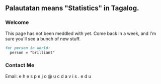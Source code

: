 ## Palautatan means "Statistics" in Tagalog.


### Welcome
This page has not been meddled with yet. Come back in a week, and I'm sure you'll see a bunch of new stuff.

```markdown
for person in world:
  person = "brilliant"
```

### Contact Me
Email: e h e s p e j o @ u c d a v i s . e d u
